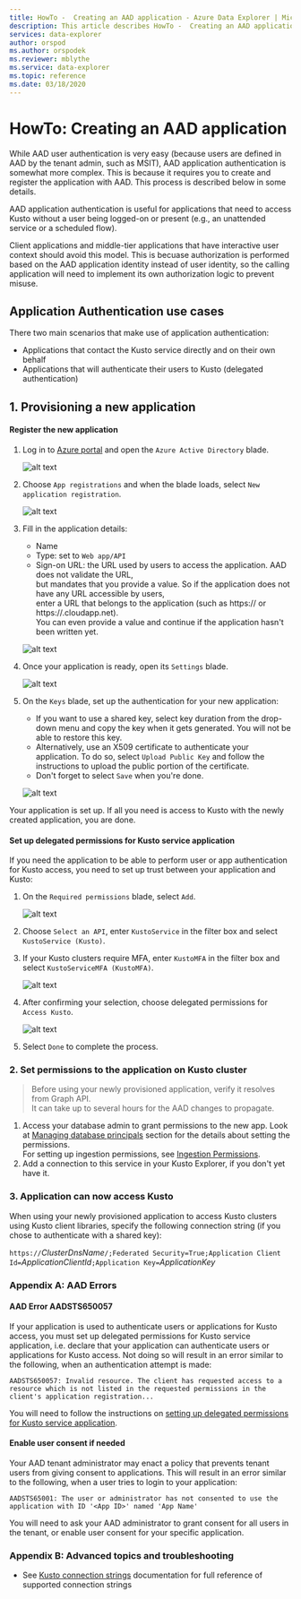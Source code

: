 ```yaml
---
title: HowTo -  Creating an AAD application - Azure Data Explorer | Microsoft Docs
description: This article describes HowTo -  Creating an AAD application in Azure Data Explorer.
services: data-explorer
author: orspod
ms.author: orspodek
ms.reviewer: mblythe
ms.service: data-explorer
ms.topic: reference
ms.date: 03/18/2020
---
```

# HowTo: Creating an AAD application

While AAD user authentication is very easy (because users are defined in AAD by
the tenant admin, such as MSIT), AAD application authentication
is somewhat more complex. This is because it requires you to create and register the application
with AAD. This process is described below in some details.

AAD application authentication is useful for applications that need to access Kusto without a user being
logged-on or present (e.g., an unattended service or a scheduled flow).

Client applications and middle-tier applications that have interactive user context should avoid this model. This is becuase authorization is performed based on the AAD
application identity instead of user identity, so the calling application will need to implement its own authorization logic to prevent misuse.

## Application Authentication use cases

There two main scenarios that make use of application authentication:
* Applications that contact the Kusto service directly and on their own behalf
* Applications that will authenticate their users to Kusto (delegated authentication)

## 1. Provisioning a new application

#### Register the new application

1. Log in to [Azure portal](https://portal.azure.com) and open the `Azure Active Directory` blade.

    ![alt text](./images/Aad-create-app-step-0.png "Aad-create-app-step-0")

1. Choose `App registrations` and when the blade loads, select `New application registration`.

    ![alt text](./images/Aad-create-app-step-1.png "Aad-create-app-step-1")

1. Fill in the application details:
    * Name
    * Type: set to `Web app/API`
    * Sign-on URL: the URL used by users to access the application. AAD does not validate the URL,<br>
        but mandates that you provide a value. So if the application does not have any URL accessible by users,<br>
        enter a URL that belongs to the application (such as https://<APP-CNAME> or https://<CLOUD-SERVICE-NAME>.cloudapp.net).<br>
        You can even provide a value and continue if the application hasn't been written yet.

    ![alt text](./images/Aad-create-app-step-2.png "Aad-create-app-step-2")

1. Once your application is ready, open its `Settings` blade.

    ![alt text](./images/Aad-create-app-step-3.png "Aad-create-app-step-3")

1. On the `Keys` blade, set up the authentication for your new application:
    * If you want to use a shared key, select key duration from the drop-down menu and copy the key when it gets generated.
        You will not be able to restore this key.
    * Alternatively, use an X509 certificate to authenticate your application.
        To do so, select `Upload Public Key` and follow the instructions to upload the public portion of the certificate.
    * Don't forget to select `Save` when you're done.

    ![alt text](./images/Aad-create-app-step-4.png "Aad-create-app-step-4")

Your application is set up. If all you need is access to Kusto with the newly created application, you are done.

#### Set up delegated permissions for Kusto service application

If you need the application to be able to perform user or app authentication for Kusto access, you need to set up trust between your application and Kusto:

1. On the `Required permissions` blade, select `Add`.

    ![alt text](./images/Aad-create-app-step-5.png "Aad-create-app-step-5")

1. Choose `Select an API`, enter `KustoService` in the filter box and select `KustoService (Kusto)`.
1. If your Kusto clusters require MFA, enter `KustoMFA` in the filter box and select `KustoServiceMFA (KustoMFA)`.

    ![alt text](./images/Aad-create-app-step-6.png "Aad-create-app-step-6")

1. After confirming your selection, choose delegated permissions for `Access Kusto`.

    ![alt text](./images/Aad-create-app-step-7.png "Aad-create-app-step-7")

1. Select `Done` to complete the process.



### 2. Set permissions to the application on Kusto cluster

> Before using your newly provisioned application, verify it resolves from Graph API.<br>
    It can take up to several hours for the AAD changes to propagate.

1. Access your database admin to grant permissions to the new app.
Look at [Managing database principals](../security-roles.md) section for the details about setting the permissions.<br>
For setting up ingestion permissions, see [Ingestion Permissions](../../api/netfx/kusto-ingest-client-permissions.md).
1. Add a connection to this service in your Kusto Explorer, if you don't yet have it.

### 3. Application can now access Kusto

When using your newly provisioned application to access Kusto clusters using Kusto client libraries, specify the following connection string (if you chose to authenticate with a shared key):

`https://`*ClusterDnsName*`/;Federated Security=True;Application Client Id=`*ApplicationClientId*`;Application Key=`*ApplicationKey*


### Appendix A: AAD Errors

#### AAD Error AADSTS650057

If your application is used to authenticate users or applications for Kusto access, you must set up delegated permissions for Kusto service application, i.e. declare that your application can authenticate users or applications for Kusto access.
Not doing so will result in an error similar to the following, when an authentication attempt is made:

`AADSTS650057: Invalid resource. The client has requested access to a resource which is not listed in the requested permissions in the client's application registration...`

You will need to follow the instructions on [setting up delegated permissions for Kusto service application](#set-up-delegated-permissions-for-kusto-service-application).

#### Enable user consent if needed

Your AAD tenant administrator may enact a policy that prevents tenant users from giving consent to applications. This will result in an error similar to the following, when a user tries to login to your application:

`AADSTS65001: The user or administrator has not consented to use the application with ID '<App ID>' named 'App Name'`

You will need to ask your AAD administrator to grant consent for all users in the tenant, or enable user consent for your specific application.



### Appendix B: Advanced topics and troubleshooting

* See [Kusto connection strings](../../api/connection-strings/kusto.md) documentation for full reference of supported connection strings
